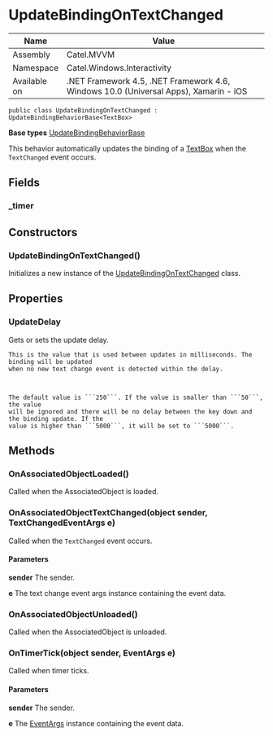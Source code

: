 

# UpdateBindingOnTextChanged

Name|Value
---|---
Assembly|Catel.MVVM
Namespace|Catel.Windows.Interactivity
Available on|.NET Framework 4.5, .NET Framework 4.6, Windows 10.0 (Universal Apps), Xamarin - iOS

```
public class UpdateBindingOnTextChanged : UpdateBindingBehaviorBase<TextBox>
```

**Base types**
[UpdateBindingBehaviorBase]()


This behavior automatically updates the binding of a [TextBox](#) when the
    ```TextChanged``` event occurs.



## Fields

### _timer

## Constructors

### UpdateBindingOnTextChanged()

Initializes a new instance of the [UpdateBindingOnTextChanged](#) class.



## Properties

### UpdateDelay

Gets or sets the update delay.
    


    This is the value that is used between updates in milliseconds. The binding will be updated
    when no new text change event is detected within the delay.
    


    The default value is ```250```. If the value is smaller than ```50```, the value
    will be ignored and there will be no delay between the key down and the binding update. If the
    value is higher than ```5000```, it will be set to ```5000```.



## Methods

### OnAssociatedObjectLoaded()

Called when the AssociatedObject is loaded.



### OnAssociatedObjectTextChanged(object sender, TextChangedEventArgs e)

Called when the ```TextChanged``` event occurs.

#### Parameters

**sender**
The sender.

**e**
The text change event args instance containing the event data.



### OnAssociatedObjectUnloaded()

Called when the AssociatedObject is unloaded.



### OnTimerTick(object sender, EventArgs e)

Called when timer ticks.

#### Parameters

**sender**
The sender.

**e**
The [EventArgs](#) instance containing the event data.



